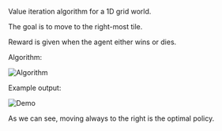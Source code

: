 Value iteration algorithm for a 1D grid world.

The goal is to move to the right-most tile.

Reward is given when the agent either wins or dies.

Algorithm:

![Algorithm](https://user-images.githubusercontent.com/127620405/225752671-5df04cc0-18c1-4b1a-8267-7a095b6168d4.png)

Example output:

![Demo](https://user-images.githubusercontent.com/127620405/225752644-a0e9dff2-8350-434e-b42e-6a7c8444ab6a.png)

As we can see, moving always to the right is the optimal policy.
